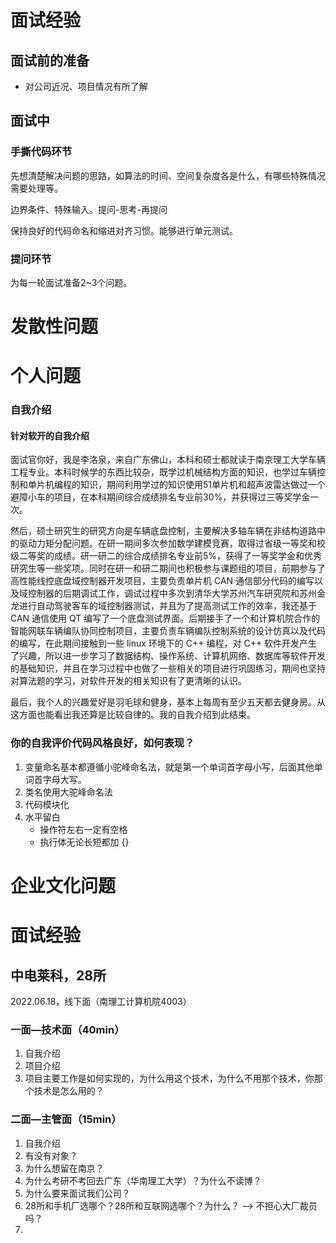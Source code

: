# 面试经验

## 面试前的准备

- 对公司近况、项目情况有所了解



## 面试中

### 手撕代码环节

先想清楚解决问题的思路，如算法的时间、空间复杂度各是什么，有哪些特殊情况需要处理等。

边界条件、特殊输入。提问-思考-再提问

保持良好的代码命名和缩进对齐习惯。能够进行单元测试。



### 提问环节

为每一轮面试准备2~3个问题。





# 发散性问题





# 个人问题

### 自我介绍

#### 针对软开的自我介绍

面试官你好，我是李洛泉，来自广东佛山，本科和硕士都就读于南京理工大学车辆工程专业。本科时候学的东西比较杂，既学过机械结构方面的知识，也学过车辆控制和单片机编程的知识，期间利用学过的知识使用51单片机和超声波雷达做过一个避障小车的项目，在本科期间综合成绩排名专业前30%，并获得过三等奖学金一次。

然后，硕士研究生的研究方向是车辆底盘控制，主要解决多轴车辆在非结构道路中的驱动力矩分配问题。在研一期间多次参加数学建模竞赛，取得过省级一等奖和校级二等奖的成绩。研一研二的综合成绩排名专业前5%，获得了一等奖学金和优秀研究生等一些奖项。同时在研一和研二期间也积极参与课题组的项目，前期参与了高性能线控底盘域控制器开发项目，主要负责单片机 CAN 通信部分代码的编写以及域控制器的后期调试工作，调试过程中多次到清华大学苏州汽车研究院和苏州金龙进行自动驾驶客车的域控制器测试，并且为了提高测试工作的效率，我还基于 CAN 通信使用 QT 编写了一个底盘测试界面。后期接手了一个和计算机院合作的智能网联车辆编队协同控制项目，主要负责车辆编队控制系统的设计仿真以及代码的编写，在此期间接触到一些 linux 环境下的 C++ 编程，对 C++ 软件开发产生了兴趣，所以进一步学习了数据结构、操作系统、计算机网络、数据库等软件开发的基础知识，并且在学习过程中也做了一些相关的项目进行巩固练习，期间也坚持对算法题的学习，对软件开发的相关知识有了更清晰的认识。

最后，我个人的兴趣爱好是羽毛球和健身，基本上每周有至少五天都去健身房。从这方面也能看出我还算是比较自律的。我的自我介绍到此结束。



### 你的自我评价代码风格良好，如何表现？

1. 变量命名基本都遵循小驼峰命名法，就是第一个单词首字母小写，后面其他单词首字母大写。
2. 类名使用大驼峰命名法
3. 代码模块化
4. 水平留白
   - 操作符左右一定有空格
   - 执行体无论长短都加 {}





# 企业文化问题





# 面试经验

## 中电莱科，28所

2022.06.18，线下面（南理工计算机院4003）

### 一面—技术面（40min）

1. 自我介绍
2. 项目介绍
3. 项目主要工作是如何实现的，为什么用这个技术，为什么不用那个技术，你那个技术是怎么用的？

### 二面—主管面（15min）

1. 自我介绍
2. 有没有对象？
3. 为什么想留在南京？
4. 为什么考研不考回去广东（华南理工大学）？为什么不读博？
5. 为什么要来面试我们公司？
6. 28所和手机厂选哪个？28所和互联网选哪个？为什么？ --> 不担心大厂裁员吗？
7. 